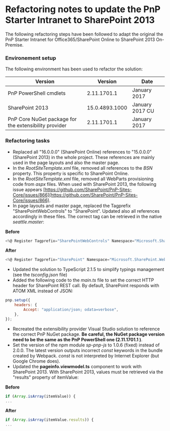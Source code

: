# Refactoring notes to update the PnP Starter Intranet to SharePoint 2013  #

The following refactoring steps have been followed to adapt the original the PnP Starter Intranet for Office365/SharePoint Online to SharePoint 2013 On-Premise.

### Environement setup ###
The following environment has been used to refactor the solution:

Version  | Version | Date
---------| -----| --------
PnP PowerShell cmdlets | 2.11.1701.1 | January 2017
SharePoint 2013 | 15.0.4893.1000 | January 2017 CU
PnP Core NuGet package for the extensibility provider | 2.11.1701.1 | January 2017

### Refactoring tasks ###

- Replaced all "16.0.0.0" (SharePoint Online) references to "15.0.0.0" (SharePoint 2013) in the whole project. These references are mainly used in the page layouts and also the master page.
- In the *RootSiteTemplate.xml* file, removed all references to the *BSN* property. This property is specific to SharePoint Online.
- In the *RootSiteTemplate.xml* file, removed all WebParts provisioning code from *aspx* files. When used with SharePoint 2013, the following issue appears [https://github.com/SharePoint/PnP-Sites-Core/issues/866](https://github.com/SharePoint/PnP-Sites-Core/issues/866).
- In page layouts and master page, replaced the Tagprefix "SharePointWebControls" to "SharePoint". Updated also all references accordingly in these files. The correct tag can be retrieved in the native *seattle.master*:

**Before**
```csharp
<%@ Register Tagprefix="SharePointWebControls" Namespace="Microsoft.SharePoint.WebControls" Assembly="Microsoft.SharePoint, Version=16.0.0.0, Culture=neutral, PublicKeyToken=71e9bce111e9429c" %> 
```
**After**
```csharp
<%@ Register Tagprefix="SharePoint" Namespace="Microsoft.SharePoint.WebControls" Assembly="Microsoft.SharePoint, Version=15.0.0.0, Culture=neutral, PublicKeyToken=71e9bce111e9429c" %> 
```
- Updated the solution to TypeScript 2.1.5 to simplify typings management (see the *tsconfig.json* file)
- Added the following code to the *main.ts* file to set the correct HTTP header for SharePoint REST call. By default, SharePoint responds with ATOM XML instead of JSON:
```javascript
pnp.setup({
    headers: {
        Accept: "application/json; odata=verbose",
    },
});
```
- Recreated the extensibility provider Visual Studio solution to reference the correct PnP NuGet package. **Be careful, the NuGet package version need to be the same as the PnP PowerShell one (2.11.1701.1 )**.
- Set the version of the npm module *sp-pnp-js* to 1.0.6 (fixed) instead of 2.0.0. The latest version outputs incorrect *const* keywords in the bundle created by Webpack. *const* is not interpreted by Internet Explorer (but Google Chrome does).
- Updated the **pageinfo.viewmodel.ts** component to work with SharePoint 2013. With SharePoint 2013, values must be retrieved via the "results" property of itemValue:

**Before**
```javascript
if (Array.isArray(itemValue)) {
...
```
**After**
```javascript
if (Array.isArray(itemValue.results)) {
...
```